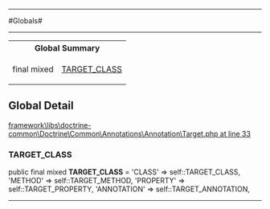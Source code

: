 - - -

#Globals#

- - -

<table id="summary_global" class="title">
<tr><th colspan="2" class="title">Global Summary</th></tr>
<tr>
<td>final  mixed</td>
<td class="description"><p class="name"><a href="#target_class">TARGET_CLASS</a></p></td>
</tr>
</table>

<h2 id="detail_global">Global Detail</h2>

<a href="https://github.com/JeyDotC/Hirudo/blob/master/framework/libs/doctrine-common/Doctrine/Common/Annotations/Annotation/Target.php#L33" target='_blank'>framework\libs\doctrine-common\Doctrine\Common\Annotations\Annotation\Target.php at line 33</a>

<h3 id="TARGET_CLASS">TARGET_CLASS</h3>


public final  mixed **TARGET_CLASS** = 'CLASS'       =&gt; self::TARGET_CLASS,
        'METHOD'      =&gt; self::TARGET_METHOD,
        'PROPERTY'    =&gt; self::TARGET_PROPERTY,
        'ANNOTATION'  =&gt; self::TARGET_ANNOTATION,

<div class="details">
</div>

- - -

